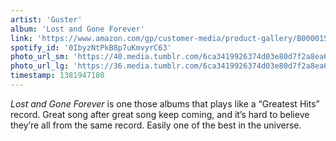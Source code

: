 ```yaml
---
artist: 'Guster'
album: 'Lost and Gone Forever'
link: 'https://www.amazon.com/gp/customer-media/product-gallery/B00001SIEW/?ie=UTF8&amp;camp=1789&amp;creative=390957&amp;index=0&amp;linkCode=ur2&amp;tag=besalbintheun-20'
spotify_id: '0IbyzNtPkB8p7uKmvyrC63'
photo_url_sm: 'https://40.media.tumblr.com/6ca3419926374d03e80d7f2a8ea64f73/tumblr_murxamPevW1rsqbe7o1_100.jpg'
photo_url_lg: 'https://36.media.tumblr.com/6ca3419926374d03e80d7f2a8ea64f73/tumblr_murxamPevW1rsqbe7o1_400.jpg'
timestamp: 1381947180
---
```

*Lost and Gone Forever* is one those albums that plays like a “Greatest Hits” record. Great song after great song keep coming, and it’s hard to believe they’re all from the same record. Easily one of the best in the universe.